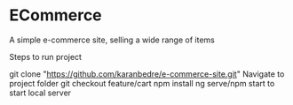 # ECommerce

A simple e-commerce site, selling a wide range of items

Steps to run project

git clone "https://github.com/karanbedre/e-commerce-site.git"
Navigate to project folder
git checkout feature/cart
npm install
ng serve/npm start to start local server
